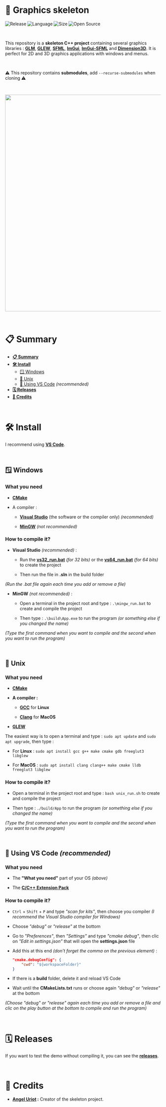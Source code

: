 # 🦴 Graphics skeleton

![Release](https://img.shields.io/badge/Release-v1.0-blueviolet)
![Language](https://img.shields.io/badge/Language-C%2B%2B-0052cf)
![Size](https://img.shields.io/badge/Size-218Mo-f12222)
![Open Source](https://badges.frapsoft.com/os/v2/open-source.svg?v=103)

<br>

This repository is a **skeleton C++ project** containing several graphics libraries : **[GLM](http://glm.g-truc.net/0.9.6/api/index.html)**, **[GLEW](http://glew.sourceforge.net/)**, **[SFML](https://www.sfml-dev.org/)**, **[ImGui](https://github.com/ocornut/imgui)**, **[ImGui-SFML](https://github.com/eliasdaler/imgui-sfml)** and **[Dimension3D](https://github.com/angeluriot/Dimension3D)**. It is perfect for 2D and 3D graphics applications with windows and menus.

<br/>

⚠️ This repository contains **submodules**, add `--recurse-submodules` when cloning ⚠️

<br>

<p align="center">
	<img src="https://i.imgur.com/qzPqvit.png" width="700">
</p>

<br>

# 📋 Summary

* **[📋 Summary](#-summary)**
* **[🛠️ Install](#%EF%B8%8F-install)**
	* [🪟 Windows](#-windows)
	* [🐧 Unix](#-unix)
	* [💎 Using VS Code](#-using-vs-code-recommended) *(recommended)*
* **[🗓️ Releases](#%EF%B8%8F-releases)**
* **[🙏 Credits](#-credits)**

<br>

# 🛠️ Install

I recommend using **[VS Code](#-using-vs-code-recommended)**.

<br>

## 🪟 Windows

### What you need

* **[CMake](https://cmake.org/)**

* A compiler :

	* **[Visual Studio](https://visualstudio.microsoft.com/)** (the software or the compiler only) *(recommended)*

	* **[MinGW](https://www.mingw-w64.org/)** *(not recommended)*

### How to compile it?

* **Visual Studio** *(recommended)* :

	* Run the **[vs32_run.bat](https://github.com/angeluriot/Graphics_skeleton/blob/master/vs32_run.bat)** *(for 32 bits)* or the **[vs64_run.bat](https://github.com/angeluriot/Graphics_skeleton/blob/master/vs64_run.bat)** *(for 64 bits)* to create the project

	* Then run the file in **.sln** in the build folder

*(Run the .bat file again each time you add or remove a file)*

* **MinGW** *(not recommended)* :

	* Open a terminal in the project root and type : `.\mingw_run.bat` to create and compile the project

	* Then type : `.\build\App.exe` to run the program *(or something else if you changed the name)*

*(Type the first command when you want to compile and the second when you want to run the program)*

<br>

## 🐧 Unix

### What you need

* **[CMake](https://cmake.org/)**

* **A compiler :**

	* **[GCC](https://gcc.gnu.org/)** for **Linux**

	* **[Clang](https://clang.llvm.org/)** for **MacOS**

* **[GLEW](http://glew.sourceforge.net/)**

The easiest way is to open a terminal and type : `sudo apt update` and `sudo apt upgrade`, then type :

* For **Linux** : `sudo apt install gcc g++ make cmake gdb freeglut3 libglew`

* For **MacOS** : `sudo apt install clang clang++ make cmake lldb freeglut3 libglew`

### How to compile it?

* Open a terminal in the project root and type : `bash unix_run.sh` to create and compile the project

* Then type : `./build/App` to run the program *(or something else if you changed the name)*

*(Type the first command when you want to compile and the second when you want to run the program)*

<br>

## 💎 Using VS Code *(recommended)*

### What you need

* The **"What you need"** part of your OS *(above)*

* The **[C/C++ Extension Pack](https://marketplace.visualstudio.com/items?itemName=ms-vscode.cpptools-extension-pack)**

### How to compile it?

* `Ctrl` + `Shift` + `P` and type *"scan for kits"*, then choose you compiler *(I recommend the Visual Studio compiler for Windows)*

* Choose *"debug"* or *"release"* at the bottom

* Go to *"Preferences"*, then *"Settings"* and type *"cmake debug"*, then clic on *"Edit in settings.json"* that will open the **settings.json** file

* Add this at this end *(don't forget the comma on the previous element)* :
	```json
	"cmake.debugConfig": {
		"cwd": "${workspaceFolder}"
	}
	```

* If there is a **build** folder, delete it and reload VS Code

* Wait until the **CMakeLists.txt** runs or choose again *"debug"* or *"release"* at the bottom

*(Choose "debug" or "release" again each time you add or remove a file and clic on the play button at the bottom to compile and run the program)*

<br>

# 🗓️ Releases

If you want to test the demo without compiling it, you can see the **[releases](https://github.com/angeluriot/Graphics_skeleton/releases)**.

<br>

# 🙏 Credits

* **[Angel Uriot](https://github.com/angeluriot) :** Creator of the skeleton project.
